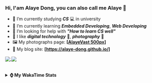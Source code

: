 ### Hi, **I'am Alaye Dong**, you can also call me **Alaye** 👋

- 📖 I’m currently studying ***CS*** 💻 in university
- 🌱 I’m currently learning ***Embedded Developing***, ***Web Developing***
- 🤔 I’m looking for help with ***"How to learn CS well"***
- 🤩 I like ***digital technology*** 📱, ***photography*** 📸
- 🖼️ My photographs page: **[[AlayeVast 500px](https://500px.com.cn/AlayeVast)]**
- 📰 My blog site: **[https://alaye-dong.github.io/]**

<!--
[![Alaye's GitHub stats](https://github-readme-stats.vercel.app/api?username=Alaye-Dong&custom_title=Alaye%20Dong`s%20GitHub%20stats&show_icons=true&rank_icon=percentile&theme=transparent&include_all_commits=true&count_private=true)](https://github.com/anuraghazra/github-readme-stats) 
[![Top Langs](https://github-readme-stats.vercel.app/api/top-langs/?username=Alaye-Dong\&layout=compact&theme=transparent)](https://github.com/anuraghazra/github-readme-stats)
-->
<a href="https://github.com/anuraghazra/github-readme-stats">
  <img height=200 align="center" src="https://github-readme-stats.vercel.app/api?username=Alaye-Dong&custom_title=Alaye%20Dong`s%20GitHub%20stats&show_icons=true&rank_icon=percentile&theme=transparent&include_all_commits=true&count_private=true" />
</a>
<a href="https://github.com/anuraghazra/convoychat">
  <img height=200 align="center" src="https://github-readme-stats.vercel.app/api/top-langs/?username=Alaye-Dong&layout=compact&theme=transparent&include_all_commits=true&count_private=true&langs_count=8&card_width=300" />
</a>

<br />
<br />

<div style="display:none"> 
  <img src="https://visitor-badge.laobi.icu/badge?page_id=Alaye-Dong.Alaye-Dong"/>
</div>
<br />

<details>	
  <summary><b> ⌚ My WakaTime Stats </b></summary>

<br />

<!--START_SECTION:waka-->
![Code Time](http://img.shields.io/badge/Code%20Time-235%20hrs%2039%20mins-blue)

![Profile Views](http://img.shields.io/badge/Profile%20Views-5-blue)

![Lines of code](https://img.shields.io/badge/From%20Hello%20World%20I%27ve%20Written-778.4%20thousand%20lines%20of%20code-blue)

**🐱 My GitHub Data** 

> 📦 67.8 kB Used in GitHub's Storage 
 > 
> 🚫 Not Opted to Hire
 > 
> 📜 12 Public Repositories 
 > 
> 🔑 5 Private Repositories 
 > 
**I'm a Night 🦉** 

```text
🌞 Morning                55 commits          █░░░░░░░░░░░░░░░░░░░░░░░░   05.57 % 
🌆 Daytime                343 commits         █████████░░░░░░░░░░░░░░░░   34.72 % 
🌃 Evening                385 commits         ██████████░░░░░░░░░░░░░░░   38.97 % 
🌙 Night                  205 commits         █████░░░░░░░░░░░░░░░░░░░░   20.75 % 
```
📅 **I'm Most Productive on Sunday** 

```text
Monday                   139 commits         ████░░░░░░░░░░░░░░░░░░░░░   14.07 % 
Tuesday                  114 commits         ███░░░░░░░░░░░░░░░░░░░░░░   11.54 % 
Wednesday                111 commits         ███░░░░░░░░░░░░░░░░░░░░░░   11.23 % 
Thursday                 153 commits         ████░░░░░░░░░░░░░░░░░░░░░   15.49 % 
Friday                   130 commits         ███░░░░░░░░░░░░░░░░░░░░░░   13.16 % 
Saturday                 129 commits         ███░░░░░░░░░░░░░░░░░░░░░░   13.06 % 
Sunday                   212 commits         █████░░░░░░░░░░░░░░░░░░░░   21.46 % 
```


📊 **This Week I Spent My Time On** 

```text
💬 Programming Languages: 
Vue.js                   11 hrs 13 mins      ███████████░░░░░░░░░░░░░░   43.95 % 
TypeScript               7 hrs 17 mins       ███████░░░░░░░░░░░░░░░░░░   28.55 % 
Python                   2 hrs 23 mins       ██░░░░░░░░░░░░░░░░░░░░░░░   09.34 % 
Markdown                 2 hrs 18 mins       ██░░░░░░░░░░░░░░░░░░░░░░░   09.01 % 
YAML                     43 mins             █░░░░░░░░░░░░░░░░░░░░░░░░   02.86 % 

🔥 Editors: 
VS Code                  25 hrs 5 mins       █████████████████████████   98.22 % 
IntelliJ IDEA            14 mins             ░░░░░░░░░░░░░░░░░░░░░░░░░   00.93 % 
PyCharm                  12 mins             ░░░░░░░░░░░░░░░░░░░░░░░░░   00.84 % 

🐱‍💻 Projects: 
Intelli-Agri-Hub         15 hrs 13 mins      ███████████████░░░░░░░░░░   59.60 % 
JXUT-BST-IO-VitePress-For3 hrs 46 mins       ████░░░░░░░░░░░░░░░░░░░░░   14.76 % 
ruoyi-plus-vben5         3 hrs 7 mins        ███░░░░░░░░░░░░░░░░░░░░░░   12.22 % 
Python_Study             2 hrs 21 mins       ██░░░░░░░░░░░░░░░░░░░░░░░   09.26 % 
Unknown Project          35 mins             █░░░░░░░░░░░░░░░░░░░░░░░░   02.30 % 
```

**I Mostly Code in C** 

```text
C                        7 repos             █████████░░░░░░░░░░░░░░░░   36.84 % 
C++                      3 repos             ████░░░░░░░░░░░░░░░░░░░░░   15.79 % 
TypeScript               3 repos             ████░░░░░░░░░░░░░░░░░░░░░   15.79 % 
Vue                      1 repo              █░░░░░░░░░░░░░░░░░░░░░░░░   05.26 % 
SCSS                     1 repo              █░░░░░░░░░░░░░░░░░░░░░░░░   05.26 % 
```



**Timeline**

![Lines of Code chart](https://raw.githubusercontent.com/Alaye-Dong/Alaye-Dong/main/assets/bar_graph.png)


 Last Updated on 29/11/2024 18:47:01 UTC
<!--END_SECTION:waka-->

</details>
